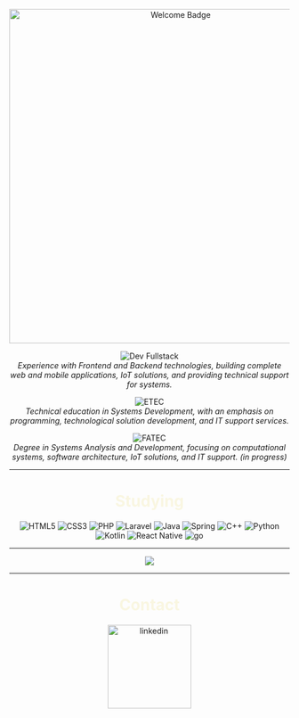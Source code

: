<p align="center">
  <img src="https://img.shields.io/badge/Welcome%20to%20my%20Profile-e1e3db?style=for-the-badge&logo=&logoColor=white&color=black" alt="Welcome Badge" width="600">
</p>

<p align="center">
  <img src="https://img.shields.io/badge/-Dev%20Fullstack-e1e3db?style=for-the-badge&logo=code&logoColor=black" alt="Dev Fullstack">
  <br>
  <em>Experience with Frontend and Backend technologies, building complete web and mobile applications, IoT solutions, and providing technical support for systems.</em>
</p>

<p align="center">
  <img src="https://img.shields.io/badge/-ETEC%20Zona%20Leste-black?style=for-the-badge&logo=school&logoColor=black" alt="ETEC">
  <br>
  <em>Technical education in Systems Development, with an emphasis on programming, technological solution development, and IT support services.</em>
</p>

<p align="center">
  <img src="https://img.shields.io/badge/-FATEC%20Zona%20Leste-e1e3db?style=for-the-badge&logo=graduation-cap&logoColor=white" alt="FATEC">
  <br>
  <em>Degree in Systems Analysis and Development, focusing on computational systems, software architecture, IoT solutions, and IT support. (in progress)</em>
</p>


---

<p>
  <h1 align="center" style="color: #f9f6e1;">Studying</h1>
<p align="center">
  <img src="https://img.shields.io/badge/html5%20-%23E34F26.svg?&style=for-the-badge&logo=html5&logoColor=e1e3db&color=black" alt="HTML5"/>
  <img src="https://img.shields.io/badge/css3%20-%231572B6.svg?&style=for-the-badge&logo=css3&logoColor=e1e3db&color=black" alt="CSS3"/>
  <img src="https://img.shields.io/badge/php-%23777BB4.svg?&style=for-the-badge&logo=php&logoColor=e1e3db&color=black" alt="PHP"/>
  <img src="https://img.shields.io/badge/laravel%20-%23FF2D20.svg?&style=for-the-badge&logo=laravel&logoColor=e1e3db&color=black" alt="Laravel"/>
  <img src="https://img.shields.io/badge/java-%23ED8B00.svg?&style=for-the-badge&logo=openjdk&logoColor=e1e3db&color=black" alt="Java"/>
  <img src="https://img.shields.io/badge/Spring%20-%23FF2D20.svg?&style=for-the-badge&logo=Spring&logoColor=e1e3db&color=black" alt="Spring"/>
  <img src="https://img.shields.io/badge/c++%20-%2300599C.svg?&style=for-the-badge&logo=c%2B%2B&logoColor=e1e3db&color=black" alt="C++"/>
  <img src="https://img.shields.io/badge/python%20-%2314354C.svg?&style=for-the-badge&logo=python&logoColor=e1e3db&color=black" alt="Python"/>
  <img src="https://img.shields.io/badge/kotlin-%230095D5.svg?&style=for-the-badge&logo=kotlin&logoColor=e1e3db&color=black" alt="Kotlin"/>
  <img src="https://img.shields.io/badge/react_native%20-%2320232a.svg?&style=for-the-badge&logo=react&logoColor=e1e3db&color=black" alt="React Native"/>
  <img src="https://img.shields.io/badge/Go%20-%23FF2D20.svg?&style=for-the-badge&logo=go&logoColor=e1e3db&color=black" alt="go"/>
</p>

---

<p align="center">
  <img src="https://github-readme-stats.vercel.app/api?username=RLC02&show_icons=true&theme=graywhite&bg_color=000000title_color=e1e3db&icon_color=000000&border_color=e1e3db&text_color=e1e3db"/>
</p>
<p>

---
  
</p>
  <h1 align="center" style="color: #f9f6e1;">Contact</h1>
<p align="center">
 <a href="https://www.linkedin.com/in/ricardo-luquetti-codo-835a5125b"><img src="https://img.shields.io/badge/linkedin%20-%23FF2D20.svg?&style=for-the-badge&logo=linkedin&logoColor=2A2D34&color=70160e" width="150" alt="linkedin"/></a>
</p>
